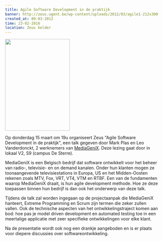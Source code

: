 ```yaml
---
title: Agile Software Development in de praktijk
banner: http://zeus.ugent.be/wp-content/uploads/2012/03/agile1-212x300.png
created_at: 09-03-2012
time: 23-02-2016
location: Zeus kelder
---
```


<a href="https://zeus.ugent.be/wp-content/uploads/2012/03/agile1.png"><img src="http://zeus.ugent.be/wp-content/uploads/2012/03/agile1-212x300.png" alt="" title="agile" width="212" height="300" class="alignright size-medium wp-image-1063" /></a>

Op donderdag 15 maart om 19u organiseert Zeus "Agile Software Development in de praktijk", een talk gegeven door Mark Plas en Leo Vanderdonckt, 2 werknemers van <a href="http://www.mediagenix.tv/documents/home.xml?lang=en">MediaGeniX</a>. 
Deze lezing gaat door in lokaal V2, S9 (campus De Sterre).

MediaGeniX is een Belgisch bedrijf dat software ontwikkelt voor het beheer van radio-, televisie- en on demand kanalen. Onder hun klanten mogen ze toonaangevende televisiestations in Europa, US en het Midden-Oosten rekenen zoals MTV, Fox, VRT, VT4, VTM en RTBF. Een van de fundamenten waarop MediaGeniX draait, is hun agile development methode. Hoe ze deze toepassen binnen hun bedrijf is dan ook het onderwerp van deze talk.

Tijdens de talk zal worden ingegaan op de projectaanpak die MediaGeniX hanteert, Extreme Programming en Scrum zijn termen die zeker zullen vallen. Ook de technische aspecten van het ontwikkelingstraject komen aan bod: hoe pas je model driven development en automated testing toe in een meertalige applicatie met zeer specifieke ontwikkelingen voor elke klant.

Na de presentatie wordt ook nog een drankje aangeboden en is er plaats voor diepere discussies over softwareontwikkeling.